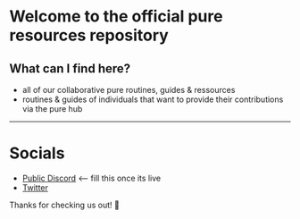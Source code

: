 # Welcome to the official pure resources repository

## What can I find here?
- all of our collaborative pure routines, guides & ressources
- routines & guides of individuals that want to provide their contributions via the pure hub

---
# Socials
- [Public Discord]() <-- fill this once its live
- [Twitter](https://twitter.com/PureGofficial)

Thanks for checking us out! 🎴
